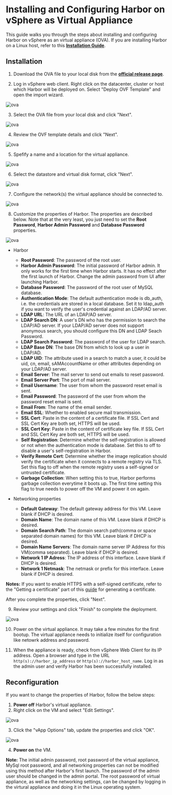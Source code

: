 # Installing and Configuring Harbor on vSphere as Virtual Appliance

This guide walks you through the steps about installing and configuring Harbor on vSphere as an virtual appliance (OVA). If you are installing Harbor on a Linux host, refer to this **[Installation Guide](installation_guide.md)**.

## Installation
1. Download the OVA file to your local disk from the **[official release page](https://github.com/vmware/harbor/releases)**.  

2. Log in vSphere web client. Right click on the datacenter, cluster or host which Harbor will be deployed on. Select "Deploy OVF Template" and open the import wizard.  

 ![ova](img/ova/ova01.png)

3. Select the OVA file from your local disk and click "Next".  

 ![ova](img/ova/ova02.png)

4. Review the OVF template details and click "Next".  

![ova](img/ova/ova03.png)

5. Spefify a name and a location for the virtual appliance.  

![ova](img/ova/ova04.png)

6. Select the datastore and virtual disk format, click "Next".  

![ova](img/ova/ova05.png)

7. Configure the network(s) the virtual appliance should be connected to.  

![ova](img/ova/ova06.png)

8. Customize the properties of Harbor. The properties are described below. Note that at the very least, you just need to set the **Root Password**, **Harbor Admin Password** and **Database Password** properties.  

![ova](img/ova/ova07.png)

* Harbor
	* **Root Password**: The password of the root user. 
	* **Harbor Admin Password**: The initial password of Harbor admin. It only works for the first time when Harbor starts. It has no effect after the first launch of Harbor. Change the admin password from UI after launching Harbor. 
	* **Database Password**: The password of the root user of MySQL database. 
	* **Authentication Mode**: The default authentication mode is db_auth, i.e. the credentials are stored in a local database. Set it to ldap_auth if you want to verify the user's credential against an LDAP/AD server.
	* **LDAP URL**: The URL of an LDAP/AD server.
	* **LDAP Search DN**: A user's DN who has the permission to search the LDAP/AD server. If your LDAP/AD server does not support anonymous search, you should configure this DN and LDAP Seach Password.
	* **LDAP Search Password**: The password of the user for LDAP search.
	* **LDAP Base DN**: The base DN from which to look up a user in LDAP/AD.
	* **LDAP UID**: The attribute used in a search to match a user, it could be uid, cn, email, sAMAccountName or other attributes depending on your LDAP/AD server.
	* **Email Server**: The mail server to send out emails to reset password. 
	* **Email Server Port**: The port of mail server.
	* **Email Username**: The user from whom the password reset email is sent.
	* **Email Password**: The password of the user from whom the password reset email is sent.
	* **Email From**: The name of the email sender.
	* **Email SSL**: Whether to enabled secure mail transmission.
	* **SSL Cert**: Paste in the content of a certificate file. If SSL Cert and SSL Cert Key are both set, HTTPS will be used.
	* **SSL Cert Key**: Paste in the content of certificate key file. If SSL Cert and SSL Cert Key are both set, HTTPS will be used.
	* **Self Registration**: Determine whether the self-registration is allowed or not when the authentication mode is database. Set this to off to disable a user's self-registration in Harbor.
	* **Verify Remote Cert**: Determine whether the image replication should verify the certificate when it connects to a remote registry via TLS. Set this flag to off when the remote registry uses a self-signed or untrusted certificate.
	* **Garbage Collection**: When setting this to true, Harbor performs garbage collection everytime it boots up. The first time setting this flag to true needs to power off the VM and power it on again.

* Networking properties
	* **Default Gateway**: The default gateway address for this VM. Leave blank if DHCP is desired.
	* **Domain Name**: The domain name of this VM. Leave blank if DHCP is desired.
	* **Domain Search Path**: The domain search path(comma or space separated domain names) for this VM. Leave blank if DHCP is desired.
	* **Domain Name Servers**: The domain name server IP Address for this VM(comma separated). Leave blank if DHCP is desired.
	* **Network 1 IP Adress**: The IP address of this interface. Leave blank if DHCP is desired.
	* **Network 1 Netmask**: The netmask or prefix for this interface. Leave blank if DHCP is desired.

**Notes:** If you want to enable HTTPS with a self-signed certificate, refer to the "Getting a certificate" part of this [guide](https://github.com/vmware/harbor/blob/master/docs/configure_https.md#getting-a-certificate) for generating a certificate.  

After you complete the properties, click "Next".  

9. Review your settings and click "Finish" to complete the deployment.  

![ova](img/ova/ova08.png)

10. Power on the virtual appliance. It may take a few minutes for the first bootup. The virtual appliance needs to initialize itself for configuration like netowrk address and password. 

11. When the appliance is ready, check from vSphere Web Client for its IP address. Open a browser and type in the URL `http(s)://harbor_ip_address` or `http(s)://harbor_host_name`. Log in as the admin user and verify Harbor has been successfully installed. 

## Reconfiguration
If you want to change the properties of Harbor, follow the below steps:  

1. **Power off** Harbor's virtual appliance.  
2. Right click on the VM and select "Edit Settings".  

![ova](img/ova/edit_settings.png)

3. Click the "vApp Options" tab, update the properties and  click "OK".  

![ova](img/ova/vapp_options.png)

4. **Power on** the VM.  

**Note:** The initial admin password, root password of the virtual appliance, MySql root password, and all networking properties can not be modified using this method after Harbor's first launch. The password of the admin user should be changed in the admin portal. The root password of virtual appliance, as well as the networking settings, can be changed by logging in the virtural appliance and doing it in the Linux operating system.
